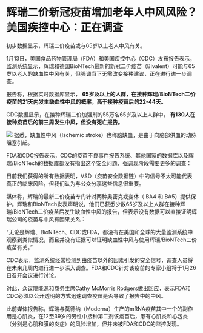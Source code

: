 # 辉瑞二价新冠疫苗增加老年人中风风险？美国疾控中心：正在调查

初步数据显示，辉瑞二价疫苗或与65岁以上老人中风有关。

1月13日，美国食品药物管理局（FDA）和美国疾控中心（CDC）发布报告表示，监测系统显示，辉瑞和德国BioNTech最新的新冠二价疫苗（Bivalent）可能与65岁以老人的缺血性中风有关，但强调当下无需改变接种建议，正在进行进一步调查。

报告称，根据实时数据库显示， **65岁及以上的人群，在接种辉瑞/BioNTech二价疫苗的21天内发生缺血性中风的概率，高于接种疫苗后的22-44天。**

CDC数据显示，在接种辉瑞二价加强剂的55万名65岁及以上人群中， **有130人在接种疫苗后的前三周发生中风，但没有死亡报告。**

![](https://inews.gtimg.com/news_bt/OgXErLlvlymWkPWeAlXiyqEHj7ebn992gXj2fXk2Gh-P8AA/1000)
据悉，缺血性中风（Ischemic stroke）也称脑缺血，是由于向脑部供血的动脉阻塞引起。

FDA和CDC报告表示，CDC的疫苗不良事件报告系统、其他国家的数据库以及辉瑞/BioNTech的数据库都没有指出这个安全问题，强调现阶段需要更多的调查：

目前我们获得的所有数据表明，VSD（疫苗安全数据链）中的信号不太可能代表真正的临床风险，但我们认为与公众分享这些信息很重要。

媒体称，辉瑞的最新二价疫苗专门针对两种奥密克戎变体（ BA4 和
BA5）提供保护。辉瑞和BioNTech发表声明说，他们已获悉少数65岁及以上人群在接种辉瑞/BioNTech二价疫苗后发生缺血性中风的报告，但表示没有数据可以直接证明辉瑞公司的疫苗与中风有因果关系：

“无论是辉瑞、BioNTech、CDC或FDA，都没有在美国和全球的大量监测系统中观察到类似情况，而且并没有证据可以证明缺血性中风与使用辉瑞/BioNTech二价疫苗有关。”

CDC表示，监测系统经常检测到由疫苗以外的因素引发的安全信号，调查人员将在未来几周内进行进一步深入调查。FDA和CDC针对该疫苗的专家小组将于1月26日召开会议进行讨论。

对此，众议院能源和商务主席Cathy McMorris Rodgers做出回应，表示FDA和CDC必须以公开透明的方式迅速调查疫苗是否导致了报告中的中风。

此前媒体报告称，辉瑞与莫德纳（Moderna）生产的mRNA疫苗其中一个的副作用是心肌炎，在12至39岁的男性中接种第二剂该疫苗后，患有心肌炎和心包炎（分别是心肌和膜的炎症）的风险增加，但并未被FDA和CDC的监控发现。

